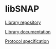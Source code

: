 # libSNAP

[Library repository](https://github.com/LucasJadilo/libSNAP)

[Library documentation](https://lucasjadilo.github.io/libSNAP_docs/)

[Protocol specification](https://github.com/LucasJadilo/libSNAP/blob/main/doc/snap_v1.00_rev1.04.pdf) 
